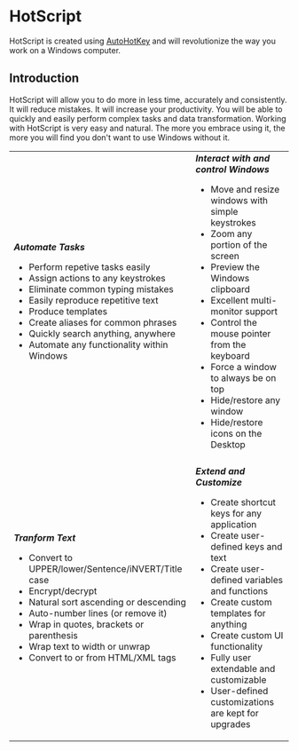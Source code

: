 # HotScript

HotScript is created using [AutoHotKey](http://www.ahkscript.org) and will revolutionize the way you work on a Windows computer.

## Introduction

HotScript will allow you to do more in less time, accurately and consistently. It will reduce mistakes. It will increase your productivity. You
will be able to quickly and easily perform complex tasks and data transformation. Working with HotScript is very easy and natural. The
more you embrace using it, the more you will find you don't want to use Windows without it.

|   |   |
|---|---|
| **_Automate Tasks_**<ul><li>Perform repetive tasks easily</li><li>Assign actions to any keystrokes</li><li>Eliminate common typing mistakes</li><li>Easily reproduce repetitive text</li><li>Produce templates</li><li>Create aliases for common phrases</li><li>Quickly search anything, anywhere</li><li>Automate any functionality within Windows</li></ul> | **_Interact with and control Windows_**<ul><li>Move and resize windows with simple keystrokes</li><li>Zoom any portion of the screen</li><li>Preview the Windows clipboard</li><li>Excellent multi-monitor support</li><li>Control the mouse pointer from the keyboard</li><li>Force a window to always be on top</li><li>Hide/restore any window</li><li>Hide/restore icons on the Desktop</li></ul> |
|   |   |
| **_Tranform Text_**<ul><li>Convert to UPPER/lower/Sentence/iNVERT/Title case</li><li>Encrypt/decrypt</li><li>Natural sort ascending or descending</li><li>Auto-number lines (or remove it)</li><li>Wrap in quotes, brackets or parenthesis</li><li>Wrap text to width or unwrap</li><li>Convert to or from HTML/XML tags</li></ul> | **_Extend and Customize_**<ul><li>Create shortcut keys for any application</li><li>Create user-defined keys and text</li><li>Create user-defined variables and functions</li><li>Create custom templates for anything</li><li>Create custom UI functionality</li><li>Fully user extendable and customizable</li><li>User-defined customizations are kept for upgrades</li></ul> |
